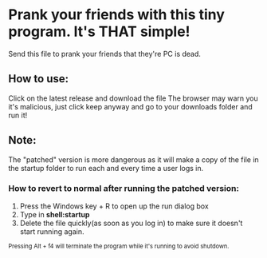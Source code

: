 # Prank your friends with this tiny program. It's THAT simple!
Send this file to prank your friends that they're PC is dead.

## How to use:

Click on the latest release and download the file
The browser may warn you it's malicious, just click keep anyway
and go to your downloads folder and run it! 

## Note:

The "patched" version is more dangerous as it will make a copy of the file in the startup folder to run each and every time a user logs in.
### How to revert to normal after running the patched version:
1. Press the Windows key + R to open up the run dialog box
2. Type in **shell:startup**
3. Delete the file quickly(as soon as you log in) to make sure it doesn't start running again.


<sub>Pressing Alt + f4 will terminate the program while it's running to avoid shutdown.</sub>
